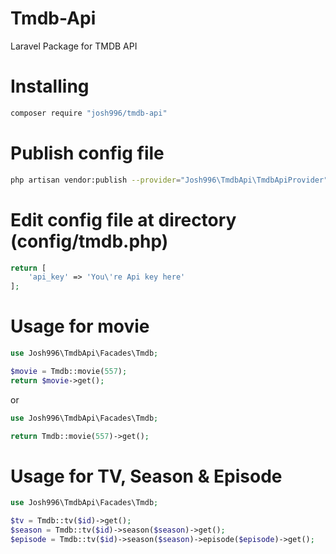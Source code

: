 # Tmdb-Api
 Laravel Package for TMDB API

# Installing
```bash
composer require "josh996/tmdb-api"
```

# Publish config file
```bash
php artisan vendor:publish --provider="Josh996\TmdbApi\TmdbApiProvider"
```
# Edit config file at directory (config/tmdb.php)
```php
return [
    'api_key' => 'You\'re Api key here' 
];
```

# Usage for movie
```php
use Josh996\TmdbApi\Facades\Tmdb;

$movie = Tmdb::movie(557);
return $movie->get();
```
or
```php
use Josh996\TmdbApi\Facades\Tmdb;

return Tmdb::movie(557)->get();
```

# Usage for TV, Season & Episode
```php
use Josh996\TmdbApi\Facades\Tmdb;

$tv = Tmdb::tv($id)->get();
$season = Tmdb::tv($id)->season($season)->get();
$episode = Tmdb::tv($id)->season($season)->episode($episode)->get();
```